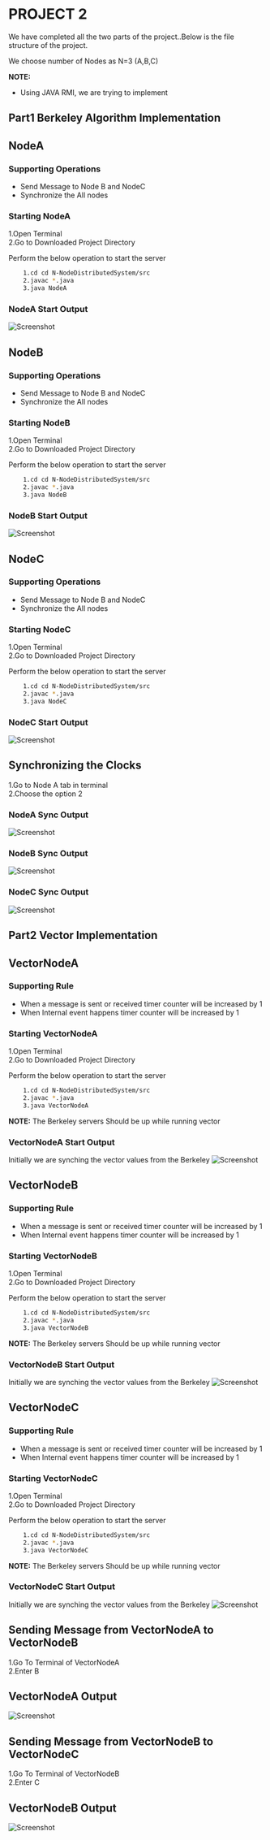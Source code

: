 # PROJECT 2

We have completed all the two parts of the project..Below is the file structure of the project.

We choose number of Nodes as N=3 (A,B,C)


**NOTE:** <br>

* Using JAVA RMI, we are trying to implement

## Part1 Berkeley Algorithm Implementation
## NodeA
### Supporting Operations
* Send Message to Node B and NodeC
* Synchronize the All nodes

### Starting NodeA
1.Open Terminal <br>
2.Go to Downloaded Project Directory

Perform the below operation to start the server

```bash
	1.cd cd N-NodeDistributedSystem/src
	2.javac *.java
	3.java NodeA
```
### NodeA Start Output

![Screenshot](NodeA.png)

## NodeB
### Supporting Operations
* Send Message to Node B and NodeC
* Synchronize the All nodes

### Starting NodeB
1.Open Terminal <br>
2.Go to Downloaded Project Directory

Perform the below operation to start the server

```bash
	1.cd cd N-NodeDistributedSystem/src
	2.javac *.java
	3.java NodeB
```
### NodeB Start Output

![Screenshot](NodeB.png)

## NodeC
### Supporting Operations
* Send Message to Node B and NodeC
* Synchronize the All nodes

### Starting NodeC
1.Open Terminal <br>
2.Go to Downloaded Project Directory

Perform the below operation to start the server

```bash
    1.cd cd N-NodeDistributedSystem/src
	2.javac *.java
	3.java NodeC
```
### NodeC Start Output

![Screenshot](NodeC.png)

## Synchronizing the Clocks
1.Go to Node A tab in terminal<br>
2.Choose the option 2

### NodeA Sync Output

![Screenshot](NodeASynchronize.png)

### NodeB Sync Output

![Screenshot](NodeBSynchronize.png)

### NodeC Sync Output

![Screenshot](NodeCSynchronize.png)


## Part2 Vector Implementation
## VectorNodeA
### Supporting Rule
* When a message is sent or received timer counter will be increased by 1
* When Internal event happens timer counter will be increased by 1

### Starting VectorNodeA
1.Open Terminal <br>
2.Go to Downloaded Project Directory

Perform the below operation to start the server

```bash
	1.cd cd N-NodeDistributedSystem/src
	2.javac *.java
	3.java VectorNodeA
```
**NOTE:** The Berkeley servers Should be up while running vector
### VectorNodeA Start Output
Initially we are synching the vector values from the Berkeley
![Screenshot](VectorNodeA.png)

## VectorNodeB
### Supporting Rule
* When a message is sent or received timer counter will be increased by 1
* When Internal event happens timer counter will be increased by 1

### Starting VectorNodeB
1.Open Terminal <br>
2.Go to Downloaded Project Directory

Perform the below operation to start the server

```bash
	1.cd cd N-NodeDistributedSystem/src
	2.javac *.java
	3.java VectorNodeB
```
**NOTE:** The Berkeley servers Should be up while running vector
### VectorNodeB Start Output
Initially we are synching the vector values from the Berkeley
![Screenshot](VectorNodeB.png)

## VectorNodeC
### Supporting Rule
* When a message is sent or received timer counter will be increased by 1
* When Internal event happens timer counter will be increased by 1

### Starting VectorNodeC
1.Open Terminal <br>
2.Go to Downloaded Project Directory

Perform the below operation to start the server

```bash
	1.cd cd N-NodeDistributedSystem/src
	2.javac *.java
	3.java VectorNodeC
```
**NOTE:** The Berkeley servers Should be up while running vector
### VectorNodeC Start Output
Initially we are synching the vector values from the Berkeley
![Screenshot](VectorNodeC.png)

## Sending Message from VectorNodeA to VectorNodeB
1.Go To Terminal of VectorNodeA <br>
2.Enter B

## VectorNodeA Output
![Screenshot](A2B.png)


## Sending Message from VectorNodeB to VectorNodeC
1.Go To Terminal of VectorNodeB <br>
2.Enter C

## VectorNodeB Output
![Screenshot](B2C.png)
